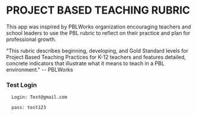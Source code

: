 # PROJECT BASED TEACHING RUBRIC
This app was inspired by PBLWorks organization encouraging teachers and school leaders to use the PBL rubric to reflect on their practice and plan for professional growth.

"This rubric describes beginning, developing, and Gold Standard levels for Project Based Teaching Practices for K-12 teachers and features detailed, concrete indicators that illustrate what it means to teach in a PBL environment." -- PBLWorks

### Test Login

      Login: Test@gmail.com

      pass: test123
